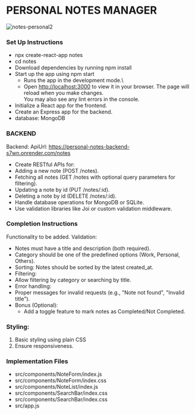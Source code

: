 # PERSONAL NOTES MANAGER

![notes-personal2](https://github.com/user-attachments/assets/193fb17c-0731-4946-a19d-c5ecaba5de73)



### Set Up Instructions
+ npx create-react-app notes
+  cd notes
+ Download dependencies by running npm install
+ Start up the app using npm start
  - Runs the app in the development mode.\
  -  Open [http://localhost:3000](http://localhost:3000) to view it in your browser.
    The page will reload when you make changes.\
    You may also see any lint errors in the console.
+ Initialize a React app for the frontend.
+ Create an Express app for the backend.
+  database: MongoDB

### BACKEND
Backend:
ApiUrl: https://personal-notes-backend-s7wn.onrender.com/notes

+ Create RESTful APIs for:
+ Adding a new note (POST /notes).
+ Fetching all notes (GET /notes with optional query parameters for filtering).
+ Updating a note by id (PUT /notes/:id).
+ Deleting a note by id (DELETE /notes/:id).
+ Handle database operations for MongoDB or SQLite.
+ Use validation libraries like Joi or custom validation middleware.

### Completion Instructions

  Functionality to be added. 
  Validation:
  + Notes must have a title and description (both required).
  + Category should be one of the predefined options (Work, Personal, Others).
  + Sorting: Notes should be sorted by the latest created_at.
  + Filtering:
  + Allow filtering by category or searching by title.
  + Error handling:
  + Proper messages for invalid requests (e.g., "Note not found", "Invalid title").
  + Bonus (Optional):
    + Add a toggle feature to mark notes as Completed/Not Completed.



### Styling: 
   1. Basic styling using plain CSS
   2. Ensure responsiveness. 

 ### Implementation Files
   + src/components/NoteForm/index.js
   + src/components/NoteForm/index.css
   + src/components/NoteList/index.js
   + src/components/SearchBar/index.css
   + src/components/SearchBar/index.css
   + src/app.js


